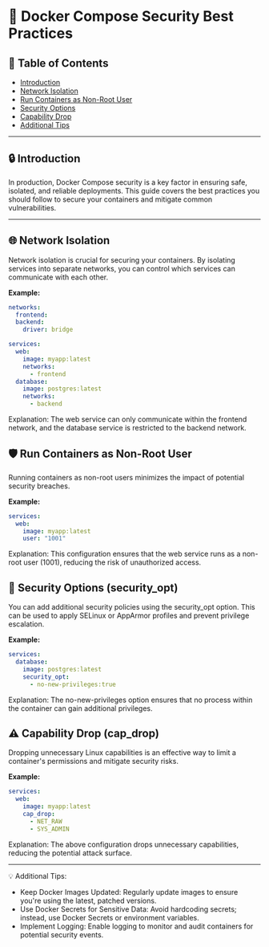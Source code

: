 # 🔐 Docker Compose Security Best Practices

## 🚀 Table of Contents
- [Introduction](#introduction)
- [Network Isolation](#network-isolation)
- [Run Containers as Non-Root User](#run-containers-as-non-root-user)
- [Security Options](#security-options)
- [Capability Drop](#capability-drop)
- [Additional Tips](#additional-tips)

---

## 🔒 Introduction
In production, Docker Compose security is a key factor in ensuring safe, isolated, and reliable deployments. This guide covers the best practices you should follow to secure your containers and mitigate common vulnerabilities.

---

## 🌐 Network Isolation
Network isolation is crucial for securing your containers. By isolating services into separate networks, you can control which services can communicate with each other.

**Example:**
```yaml
networks:
  frontend:
  backend:
    driver: bridge

services:
  web:
    image: myapp:latest
    networks:
      - frontend
  database:
    image: postgres:latest
    networks:
      - backend
```
Explanation: The web service can only communicate within the frontend network, and the database service is restricted to the backend network.

## 🛡️ Run Containers as Non-Root User
Running containers as non-root users minimizes the impact of potential security breaches.

**Example:**
```yaml
services:
  web:
    image: myapp:latest
    user: "1001"
```
Explanation: This configuration ensures that the web service runs as a non-root user (1001), reducing the risk of unauthorized access.

## 🔧 Security Options (security_opt)
You can add additional security policies using the security_opt option. This can be used to apply SELinux or AppArmor profiles and prevent privilege escalation.

**Example:**
```yaml
services:
  database:
    image: postgres:latest
    security_opt:
      - no-new-privileges:true
```
Explanation: The no-new-privileges option ensures that no process within the container can gain additional privileges.

## ⚠️ Capability Drop (cap_drop)
Dropping unnecessary Linux capabilities is an effective way to limit a container's permissions and mitigate security risks.

**Example:**
```yaml
services:
  web:
    image: myapp:latest
    cap_drop:
      - NET_RAW
      - SYS_ADMIN
```
Explanation: The above configuration drops unnecessary capabilities, reducing the potential attack surface.

------------------------------------------------------------------------------------------------------------------------------------------------------------------------

💡 Additional Tips:
- Keep Docker Images Updated: Regularly update images to ensure you're using the latest, patched versions.
- Use Docker Secrets for Sensitive Data: Avoid hardcoding secrets; instead, use Docker Secrets or environment variables.
- Implement Logging: Enable logging to monitor and audit containers for potential security events.

